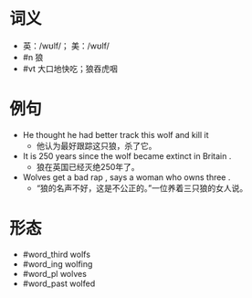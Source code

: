 # 词义
- 英：/wʊlf/； 美：/wʊlf/
- #n 狼
- #vt 大口地快吃；狼吞虎咽
# 例句
- He thought he had better track this wolf and kill it
	- 他认为最好跟踪这只狼，杀了它。
- It is 250 years since the wolf became extinct in Britain .
	- 狼在英国已经灭绝250年了。
- Wolves get a bad rap , says a woman who owns three .
	- “狼的名声不好，这是不公正的。”一位养着三只狼的女人说。
# 形态
- #word_third wolfs
- #word_ing wolfing
- #word_pl wolves
- #word_past wolfed
